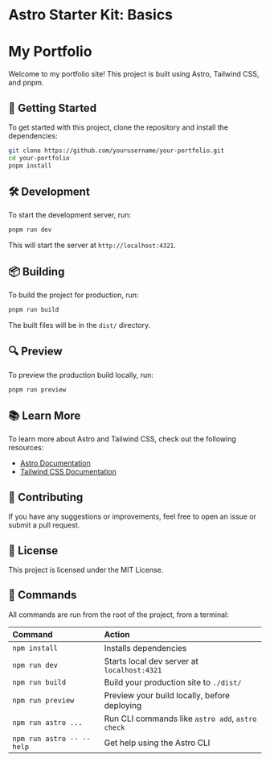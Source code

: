 # Astro Starter Kit: Basics

# My Portfolio

Welcome to my portfolio site! This project is built using Astro, Tailwind CSS, and pnpm.

## 🚀 Getting Started

To get started with this project, clone the repository and install the dependencies:

```sh
git clone https://github.com/yourusername/your-portfolio.git
cd your-portfolio
pnpm install
```

## 🛠️ Development

To start the development server, run:

```sh
pnpm run dev
```

This will start the server at `http://localhost:4321`.

## 📦 Building

To build the project for production, run:

```sh
pnpm run build
```

The built files will be in the `dist/` directory.

## 🔍 Preview

To preview the production build locally, run:

```sh
pnpm run preview
```


## 📚 Learn More

To learn more about Astro and Tailwind CSS, check out the following resources:

- [Astro Documentation](https://docs.astro.build)
- [Tailwind CSS Documentation](https://tailwindcss.com/docs)

## 🤝 Contributing

If you have any suggestions or improvements, feel free to open an issue or submit a pull request.

## 📄 License

This project is licensed under the MIT License.

## 🧞 Commands

All commands are run from the root of the project, from a terminal:

| Command                   | Action                                           |
| :------------------------ | :----------------------------------------------- |
| `npm install`             | Installs dependencies                            |
| `npm run dev`             | Starts local dev server at `localhost:4321`      |
| `npm run build`           | Build your production site to `./dist/`          |
| `npm run preview`         | Preview your build locally, before deploying     |
| `npm run astro ...`       | Run CLI commands like `astro add`, `astro check` |
| `npm run astro -- --help` | Get help using the Astro CLI                     |